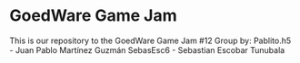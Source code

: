 # GoedWare Game Jam
 This is our repository to the GoedWare Game Jam #12
Group by:
Pablito.h5 - Juan Pablo Martínez Guzmán
SebasEsc6 - Sebastian Escobar Tunubala
